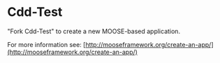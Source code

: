 Cdd-Test
=====

"Fork Cdd-Test" to create a new MOOSE-based application.

For more information see: [http://mooseframework.org/create-an-app/](http://mooseframework.org/create-an-app/)
